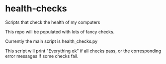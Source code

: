 # health-checks
Scripts that check the health of my computers

This repo will be populated with lots of fancy checks.

Currently the main script is health_checks.py

This script will print "Everything ok" if all checks pass,
or the corresponding error messages if some checks fail. 
